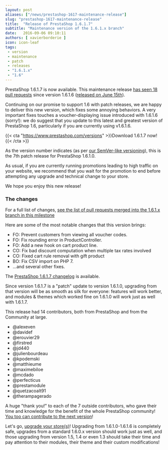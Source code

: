 ```yaml
---
layout: post
aliases: ["/news/prestashop-1617-maintenance-release"]
slug: "prestashop-1617-maintenance-release"
title:  "Release of PrestaShop 1.6.1.7"
subtitle: "Maintenance version of the 1.6.1.x branch"
date:   2016-09-06 09:10:11
authors: [ xavierborderie ]
icon: icon-leaf
tags:
 - version
 - maintenance
 - patch
 - releases
 - "1.6.1.x"
 - "1.6"
---
```


PrestaShop 1.6.1.7 is now available. This maintenance release [has seen 18 pull requests](https://github.com/PrestaShop/PrestaShop/pulls?q=is%3Aclosed+milestone%3A1.6.1.7) since version 1.6.1.6 ([released on June 15th](http://build.prestashop.com/news/prestashop-1616-maintenance-release/)).

Continuing on our promise to support 1.6 with patch releases, we are happy to deliver this new version, which fixes some annoying behaviors. A very important fixes touches a voucher-displaying issue introduced with 1.6.1.6 (sorry!): we do suggest that you update to this latest and greatest version of PrestaShop 1.6, particularly if you are currently using v1.6.1.6.

{{< cta "https://www.prestashop.com/versions" >}}Download 1.6.1.7 now!{{< /cta >}}

As the version number indicates (as per [our SemVer-like versioning](http://build.prestashop.com/news/a-more-semantic-versioning-scheme/)), this is the 7th patch release for PrestaShop 1.6.1.0.<br/>

As usual, if you are currently running promotions leading to high traffic on your website, we recommend that you wait for the promotion to end before attempting any upgrade and technical change to your store.

We hope you enjoy this new release!


### The changes

For a full list of changes, [see the list of pull requests merged into the 1.6.1.x branch in this milestone](https://github.com/PrestaShop/PrestaShop/pulls?utf8=%E2%9C%93&q=is%3Amerged%20milestone%3A1.6.1.7%20)

Here are some of the most notable changes that this version brings:

* FO: Prevent customers from viewing all voucher codes.
* FO: Fix rounding error in ProductController.
* FO: Add a new hook on cart product line.
* CO: Fix bad discount computation when multiple tax rates involved
* CO: Fixed cart rule removal with gift product
* BO: Fix CSV import on PHP 7.
* ...and several other fixes.


The [PrestaShop 1.6.1.7 changelog](https://www.prestashop.com/en/developers-versions/changelog/1.6.1.7-stable) is available.

Since version 1.6.1.7 is a "patch" update to version 1.6.1.0, upgrading from that version will be as smooth as silk for everyone: features will work better, and modules & themes which worked fine on 1.6.1.0 will work just as well with 1.6.1.7.

This release had 14 contributors, both from PrestaShop and from the Community at large. 

* @alexeven
* @davidef
* @erouvier29
* @firstred
* @jd440
* @julienbourdeau
* @kpodemski
* @matthieume
* @maximebiloe
* @mcdado
* @perfecticus
* @prestamodule
* @quetzacoalt91
* @therampagerado

A huge "thank you!" to each of the 7 outside contributors, who gave their time and knowledge for the benefit of the whole PrestaShop community! [You too can contribute to the next version](http://doc.prestashop.com/display/PS16/Contributing+code+to+PrestaShop)!

Let's go, [upgrade your store(s)](http://doc.prestashop.com/display/PS16/Updating+PrestaShop)! Upgrading from 1.6.1.0-1.6.1.6 is completely safe, upgrades from a standard 1.6.0.x version should work just as well, and those upgrading from version 1.5, 1.4 or even 1.3 should take their time and pay attention to their modules, their theme and their custom modifications!
